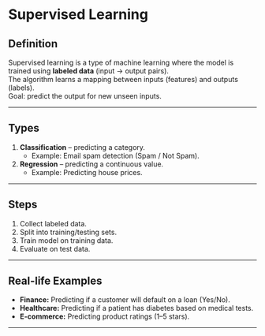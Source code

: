 # Supervised Learning

## Definition
Supervised learning is a type of machine learning where the model is trained using **labeled data** (input → output pairs).  
The algorithm learns a mapping between inputs (features) and outputs (labels).  
Goal: predict the output for new unseen inputs.

---

## Types
1. **Classification** – predicting a category.  
   - Example: Email spam detection (Spam / Not Spam).  
2. **Regression** – predicting a continuous value.  
   - Example: Predicting house prices.  

---

## Steps
1. Collect labeled data.  
2. Split into training/testing sets.  
3. Train model on training data.  
4. Evaluate on test data.  

---

## Real-life Examples
- **Finance:** Predicting if a customer will default on a loan (Yes/No).  
- **Healthcare:** Predicting if a patient has diabetes based on medical tests.  
- **E-commerce:** Predicting product ratings (1–5 stars).  

---
